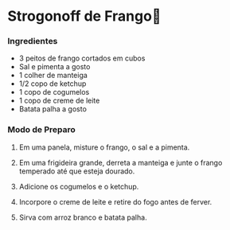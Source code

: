 # Strogonoff de Frango:chicken:

### Ingredientes

- 3 peitos de frango cortados em cubos
- Sal e pimenta a gosto
- 1 colher de manteiga
- 1/2 copo de ketchup
- 1 copo de cogumelos
- 1 copo de creme de leite
- Batata palha a  gosto

### Modo de Preparo

1. Em uma panela, misture o frango, o sal e a pimenta.

2. Em uma frigideira grande, derreta a manteiga e junte o frango temperado até que esteja dourado.

3. Adicione os cogumelos e o ketchup.

4. Incorpore o creme de leite e retire do fogo antes de ferver.

5. Sirva com arroz branco e batata palha.


